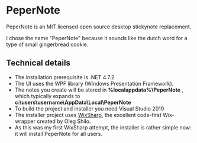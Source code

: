 # PeperNote
PeperNote is an MIT licensed open source desktop stickynote replacement.

I chose the name "PeperNote" because it sounds like the dutch word for a type of small gingerbread cookie.

## Technical details
- The installation prerequisite is .NET 4.7.2
- The UI uses the WPF library (Windows Presentation Framework). 
- The notes you create will be stored in **%localappdata%\PeperNote** , which typically expands to **c:\users\username\AppData\Local\PeperNote**
- To build the project and installer you need Visual Studio 2019
- The installer project uses [WixSharp](https://github.com/oleg-shilo/wixsharp), the excellent code-first Wix-wrapper created by Oleg Shilo.
- As this was my first WixSharp attempt, the installer is rather simple now: it will install PeperNote for all users.
